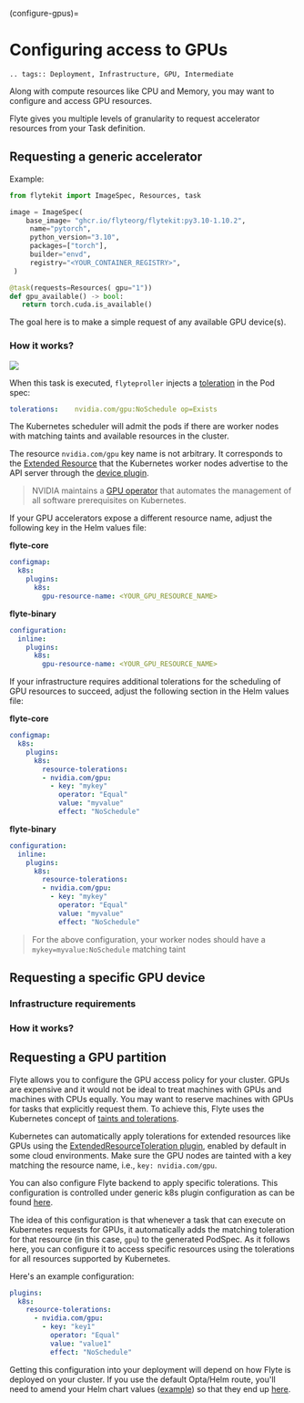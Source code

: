 (configure-gpus)=

# Configuring access to GPUs

```{eval-rst}
.. tags:: Deployment, Infrastructure, GPU, Intermediate
```

Along with compute resources like CPU and Memory, you may want to configure and access GPU resources. 

Flyte gives you multiple levels of granularity to request accelerator resources from your Task definition.

## Requesting a generic accelerator

Example:

```python
from flytekit import ImageSpec, Resources, task

image = ImageSpec(
    base_image= "ghcr.io/flyteorg/flytekit:py3.10-1.10.2",
     name="pytorch",
     python_version="3.10",
     packages=["torch"],
     builder="envd",
     registry="<YOUR_CONTAINER_REGISTRY>",
 )

@task(requests=Resources( gpu="1"))
def gpu_available() -> bool:
   return torch.cuda.is_available()
```
The goal here is to make a simple request of any available GPU device(s).

### How it works?

![](https://raw.githubusercontent.com/flyteorg/static-resources/main/flyte/deployment/gpus/generic_gpu_access.png)

When this task is executed, `flyteproller` injects a [toleration](https://kubernetes.io/docs/concepts/scheduling-eviction/taint-and-toleration/) in the Pod spec:

```yaml
tolerations:    nvidia.com/gpu:NoSchedule op=Exists
```
The Kubernetes scheduler will admit the pods if there are worker nodes with matching taints and available resources in the cluster.

The resource `nvidia.com/gpu` key name is not arbitrary. It corresponds to the [Extended Resource](https://kubernetes.io/docs/tasks/administer-cluster/extended-resource-node/) that the Kubernetes worker nodes advertise to the API server through the [device plugin](https://kubernetes.io/docs/tasks/manage-gpus/scheduling-gpus/#using-device-plugins).

>NVIDIA maintains a [GPU operator](https://docs.nvidia.com/datacenter/cloud-native/gpu-operator/latest/index.html) that automates the management of all software prerequisites on Kubernetes.

If your GPU accelerators expose a different resource name, adjust the following key in the Helm values file:

**flyte-core**
```yaml
configmap:
  k8s:
    plugins:
      k8s:
        gpu-resource-name: <YOUR_GPU_RESOURCE_NAME>
```

**flyte-binary**
```yaml
configuration:
  inline:
    plugins:
      k8s:
        gpu-resource-name: <YOUR_GPU_RESOURCE_NAME> 
```

If your infrastructure requires additional tolerations for the scheduling of GPU resources to succeed, adjust the following section in the Helm values file:

**flyte-core**
```yaml
configmap:
  k8s:
    plugins:
      k8s:
        resource-tolerations:
        - nvidia.com/gpu: 
          - key: "mykey"
            operator: "Equal"
            value: "myvalue"
            effect: "NoSchedule"  
```
**flyte-binary**
```yaml
configuration:
  inline:
    plugins:
      k8s:
        resource-tolerations:
        - nvidia.com/gpu: 
          - key: "mykey"
            operator: "Equal"
            value: "myvalue"
            effect: "NoSchedule" 
```
>For the above configuration, your worker nodes should have a `mykey=myvalue:NoSchedule` matching taint

## Requesting a specific GPU device

### Infrastructure requirements

### How it works?

## Requesting a GPU partition

Flyte
allows you to configure the GPU access policy for your cluster. GPUs are expensive and it would not be ideal to
treat machines with GPUs and machines with CPUs equally. You may want to reserve machines with GPUs for tasks
that explicitly request them. To achieve this, Flyte uses the Kubernetes concept of [taints and tolerations](https://kubernetes.io/docs/concepts/scheduling-eviction/taint-and-toleration/).



Kubernetes can automatically apply tolerations for extended resources like GPUs using the [ExtendedResourceToleration plugin](https://kubernetes.io/docs/reference/access-authn-authz/admission-controllers/#extendedresourcetoleration), enabled by default in some cloud environments. Make sure the GPU nodes are tainted with a key matching the resource name, i.e., `key: nvidia.com/gpu`.

You can also configure Flyte backend to apply specific tolerations. This configuration is controlled under generic  k8s plugin configuration as can be found [here](https://github.com/flyteorg/flyteplugins/blob/5a00b19d88b93f9636410a41f81a73356a711482/go/tasks/pluginmachinery/flytek8s/config/config.go#L120).

The idea of this configuration is that whenever a task that can execute on Kubernetes requests for GPUs, it automatically
adds the matching toleration for that resource (in this case, `gpu`) to the generated PodSpec.
As it follows here, you can configure it to access specific resources using the tolerations for all resources supported by
Kubernetes.

Here's an example configuration:

```yaml
plugins:
  k8s:
    resource-tolerations:
      - nvidia.com/gpu:
        - key: "key1"
          operator: "Equal"
          value: "value1"
          effect: "NoSchedule"
```

Getting this configuration into your deployment will depend on how Flyte is deployed on your cluster. If you use the default Opta/Helm route, you'll need to amend your Helm chart values ([example](https://github.com/flyteorg/flyte/blob/cc127265aec490ad9537d29bd7baff828043c6f5/charts/flyte-core/values.yaml#L629)) so that they end up [here](https://github.com/flyteorg/flyte/blob/3d265f166fcdd8e20b07ff82b494c0a7f6b7b108/deployment/eks/flyte_helm_generated.yaml#L521).
